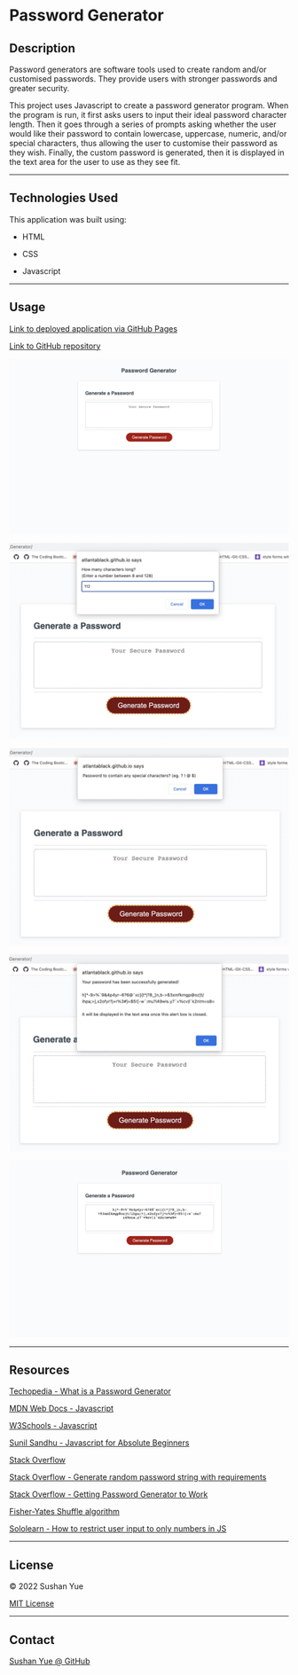 # Password Generator

## Description

Password generators are software tools used to create random and/or customised passwords. They provide users with stronger passwords and greater security.

This project uses Javascript to create a password generator program. When the program is run, it first asks users to input their ideal password character length. Then it goes through a series of prompts asking whether the user would like their password to contain lowercase, uppercase, numeric, and/or special characters, thus allowing the user to customise their password as they wish. Finally, the custom password is generated, then it is displayed in the text area for the user to use as they see fit.

---

## Technologies Used

This application was built using: 

* HTML

* CSS

* Javascript

---

## Usage

[Link to deployed application via GitHub Pages](https://atlantablack.github.io/Password_Generator/)

[Link to GitHub repository](https://github.com/AtlantaBlack/Password_Generator)

![Screenshot of Password Generator: no password generated](./assets/images/screenshot_pg-01-empty.jpg?raw=true "Application showing blank text area")

![Screenshot of Password Generator: asking for password length](./assets/images/screenshot_pg-02-pass-length.jpg?raw=true "Prompt asking user input for length of password")

![Screenshot of Password Generator: asking for special characters](./assets/images/screenshot_pg-03-special-chars.jpg?raw=true "Prompt asking user input to include special characters in password")

![Screenshot of Password Generator: alert confirming new generated password](./assets/images/screenshot_pg-04-genned.jpg?raw=true "Alert confirming new generated password")

![Screenshot of Password Generator: visible generated password](./assets/images/screenshot_pg-05-password.jpg?raw=true "Application showing text area containing generated password")

---

## Resources

[Techopedia - What is a Password Generator](https://www.techopedia.com/definition/31414/password-generator)

[MDN Web Docs - Javascript](https://developer.mozilla.org/en-US/docs/Web/JavaScript/)

[W3Schools - Javascript](https://www.w3schools.com/jsref/)

[Sunil Sandhu - Javascript for Absolute Beginners](https://sunilsandhu.com/blog/javascript-for-absolute-beginners)

[Stack Overflow](https://stackoverflow.com/questions/)

[Stack Overflow - Generate random password string with requirements](https://stackoverflow.com/questions/9719570/generate-random-password-string-with-requirements-in-javascript)

[Stack Overflow - Getting Password Generator to Work](https://stackoverflow.com/questions/70706563/javascript-password-generator-sometimes-not-including-character-selections)

[Fisher-Yates Shuffle algorithm](https://bost.ocks.org/mike/shuffle/)

[Sololearn - How to restrict user input to only numbers in JS](https://www.sololearn.com/Discuss/2194023/how-do-i-restrict-user-input-to-only-numbers-in-javascript)

---

## License

© 2022 Sushan Yue

[MIT License](/LICENSE.txt)

---

## Contact

[Sushan Yue @ GitHub](https://github.com/AtlantaBlack)